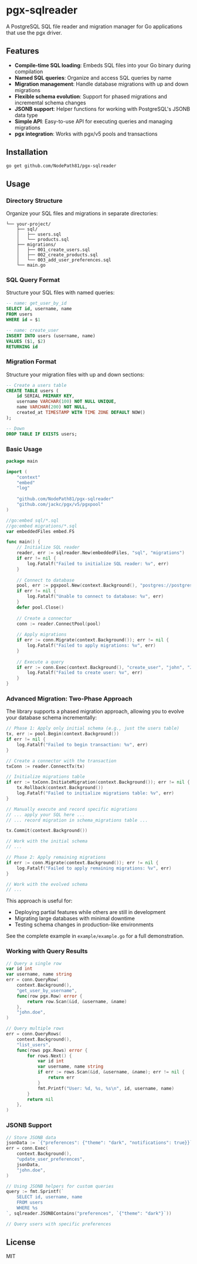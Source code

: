 # pgx-sqlreader

A PostgreSQL SQL file reader and migration manager for Go applications that use the pgx driver.

## Features

- **Compile-time SQL loading**: Embeds SQL files into your Go binary during compilation
- **Named SQL queries**: Organize and access SQL queries by name
- **Migration management**: Handle database migrations with up and down migrations
- **Flexible schema evolution**: Support for phased migrations and incremental schema changes
- **JSONB support**: Helper functions for working with PostgreSQL's JSONB data type
- **Simple API**: Easy-to-use API for executing queries and managing migrations
- **pgx integration**: Works with pgx/v5 pools and transactions

## Installation

```bash
go get github.com/NodePath81/pgx-sqlreader
```

## Usage

### Directory Structure

Organize your SQL files and migrations in separate directories:

```
└── your-project/
    ├── sql/
    │   ├── users.sql
    │   └── products.sql
    ├── migrations/
    │   ├── 001_create_users.sql
    │   ├── 002_create_products.sql
    │   └── 003_add_user_preferences.sql
    └── main.go
```

### SQL Query Format

Structure your SQL files with named queries:

```sql
-- name: get_user_by_id
SELECT id, username, name
FROM users
WHERE id = $1

-- name: create_user
INSERT INTO users (username, name)
VALUES ($1, $2)
RETURNING id
```

### Migration Format

Structure your migration files with up and down sections:

```sql
-- Create a users table
CREATE TABLE users (
    id SERIAL PRIMARY KEY,
    username VARCHAR(100) NOT NULL UNIQUE,
    name VARCHAR(200) NOT NULL,
    created_at TIMESTAMP WITH TIME ZONE DEFAULT NOW()
);

-- Down
DROP TABLE IF EXISTS users;
```

### Basic Usage

```go
package main

import (
    "context"
    "embed"
    "log"
    
    "github.com/NodePath81/pgx-sqlreader"
    "github.com/jackc/pgx/v5/pgxpool"
)

//go:embed sql/*.sql
//go:embed migrations/*.sql
var embeddedFiles embed.FS

func main() {
    // Initialize SQL reader
    reader, err := sqlreader.New(embeddedFiles, "sql", "migrations")
    if err != nil {
        log.Fatalf("Failed to initialize SQL reader: %v", err)
    }
    
    // Connect to database
    pool, err := pgxpool.New(context.Background(), "postgres://postgres:password@localhost:5432/mydb")
    if err != nil {
        log.Fatalf("Unable to connect to database: %v", err)
    }
    defer pool.Close()
    
    // Create a connector
    conn := reader.ConnectPool(pool)
    
    // Apply migrations
    if err := conn.Migrate(context.Background()); err != nil {
        log.Fatalf("Failed to apply migrations: %v", err)
    }
    
    // Execute a query
    if err := conn.Exec(context.Background(), "create_user", "john", "John Doe"); err != nil {
        log.Fatalf("Failed to create user: %v", err)
    }
}
```

### Advanced Migration: Two-Phase Approach

The library supports a phased migration approach, allowing you to evolve your database schema incrementally:

```go
// Phase 1: Apply only initial schema (e.g., just the users table)
tx, err := pool.Begin(context.Background())
if err != nil {
    log.Fatalf("Failed to begin transaction: %v", err)
}

// Create a connector with the transaction
txConn := reader.ConnectTx(tx)

// Initialize migrations table
if err := txConn.InitiateMigration(context.Background()); err != nil {
    tx.Rollback(context.Background())
    log.Fatalf("Failed to initialize migrations table: %v", err)
}

// Manually execute and record specific migrations
// ... apply your SQL here ...
// ... record migration in schema_migrations table ...

tx.Commit(context.Background())

// Work with the initial schema
// ...

// Phase 2: Apply remaining migrations
if err := conn.Migrate(context.Background()); err != nil {
    log.Fatalf("Failed to apply remaining migrations: %v", err)
}

// Work with the evolved schema
// ...
```

This approach is useful for:
- Deploying partial features while others are still in development
- Migrating large databases with minimal downtime
- Testing schema changes in production-like environments

See the complete example in `example/example.go` for a full demonstration.

### Working with Query Results

```go
// Query a single row
var id int
var username, name string
err = conn.QueryRow(
    context.Background(),
    "get_user_by_username",
    func(row pgx.Row) error {
        return row.Scan(&id, &username, &name)
    },
    "john.doe",
)

// Query multiple rows
err = conn.QueryRows(
    context.Background(),
    "list_users",
    func(rows pgx.Rows) error {
        for rows.Next() {
            var id int
            var username, name string
            if err := rows.Scan(&id, &username, &name); err != nil {
                return err
            }
            fmt.Printf("User: %d, %s, %s\n", id, username, name)
        }
        return nil
    },
)
```

### JSONB Support

```go
// Store JSONB data
jsonData := `{"preferences": {"theme": "dark", "notifications": true}}`
err = conn.Exec(
    context.Background(),
    "update_user_preferences",
    jsonData,
    "john.doe",
)

// Using JSONB helpers for custom queries
query := fmt.Sprintf(`
    SELECT id, username, name
    FROM users 
    WHERE %s
`, sqlreader.JSONBContains("preferences", `{"theme": "dark"}`))

// Query users with specific preferences
```

## License

MIT
